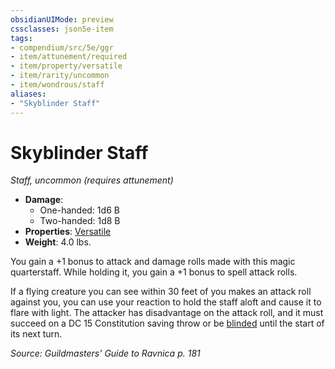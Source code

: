 ```yaml
---
obsidianUIMode: preview
cssclasses: json5e-item
tags:
- compendium/src/5e/ggr
- item/attunement/required
- item/property/versatile
- item/rarity/uncommon
- item/wondrous/staff
aliases: 
- "Skyblinder Staff"
---
```

# Skyblinder Staff
*Staff, uncommon (requires attunement)*  

- **Damage**:
  - One-handed: 1d6 B
  - Two-handed: 1d8 B
- **Properties**: [Versatile](/compendium/rules/item-properties.md#Versatile)
- **Weight**: 4.0 lbs.

You gain a +1 bonus to attack and damage rolls made with this magic quarterstaff. While holding it, you gain a +1 bonus to spell attack rolls.

If a flying creature you can see within 30 feet of you makes an attack roll against you, you can use your reaction to hold the staff aloft and cause it to flare with light. The attacker has disadvantage on the attack roll, and it must succeed on a DC 15 Constitution saving throw or be [blinded](2.%20GM%20Tools/Misc%20DND%20Handbook/compendium/rules/conditions.md#blinded) until the start of its next turn.

*Source: Guildmasters' Guide to Ravnica p. 181*